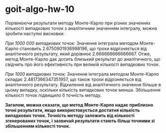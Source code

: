 # goit-algo-hw-10
Порівнюючи результати методу Монте-Карло при різних значеннях кількості випадкових точок з аналітичним значенням інтегралу, можна зробити наступні висновки:

*При 1000 000 випадкових точок:* Значення інтеграла методом Монте-Карло становить 2.6750901936988196, що трохи відрізняється від аналітичного результату, який дорівнює 2.666666666666667. Отже, метод Монте-Карло дає досить близький результат до аналітичного, що свідчить про його ефективність при великій кількості випадкових точок.

*При 1000 випадкових точок:* Значення інтеграла методом Монте-Карло складає 2.4817366347351957, що також трохи відрізняється від аналітичного результату. Відхилення від аналітичного значення більше в цьому випадку, оскільки кількість випадкових точок менша. Збільшення кількості точок підвищило б точність методу.

**Загалом, можна сказати, що метод Монте-Карло надає приблизно точні результати, якщо використовується достатня кількість випадкових точок. Точність методу залежить від кількості згенерованих точок, і зазвичай результати стають більш точними зі збільшенням кількості точок.**
